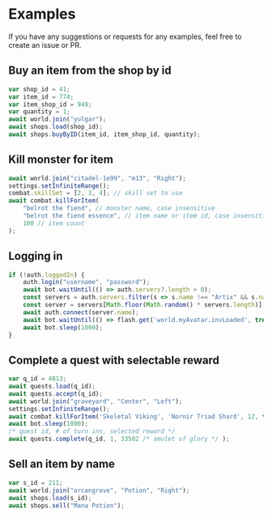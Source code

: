# Examples

If you have any suggestions or requests for any examples, feel free to create an issue or PR.

## Buy an item from the shop by id

```js
var shop_id = 41;
var item_id = 774;
var item_shop_id = 949;
var quantity = 1;
await world.join("yulgar");
await shops.load(shop_id);
await shops.buyByID(item_id, item_shop_id, quantity);
```

## Kill monster for item

```js
await world.join("citadel-1e99", "m13", "Right");
settings.setInfiniteRange();
combat.skillSet = [2, 3, 4]; // skill set to use
await combat.killForItem(
    "belrot the fiend", // monster name, case insensitive
    "belrot the fiend essence", // item name or item id, case insensitive
    100 // item count
);
```

## Logging in

```js
if (!auth.loggedIn) {
    auth.login("username", "password");
    await bot.waitUntil(() => auth.servers?.length > 0);
    const servers = auth.servers.filter(s => s.name !== "Artix" && s.name !== "Sir Ver");
    const server = servers[Math.floor(Math.random() * servers.length)];
    await auth.connect(server.name);
    await bot.waitUntil(() => flash.get('world.myAvatar.invLoaded', true) && flash.call('world.myAvatar.pMC.artLoaded'));
    await bot.sleep(1000);
}
```

## Complete a quest with selectable reward

```js
var q_id = 4813;
await quests.load(q_id);
await quests.accept(q_id);
await world.join("graveyard", "Center", "Left");
settings.setInfiniteRange();
await combat.killForItem('Skeletal Viking', 'Nornir Triad Shard', 12, true);
await bot.sleep(1000);
/* quest id, # of turn ins, selected reward */
await quests.complete(q_id, 1, 33502 /* amulet of glory */ );
```

## Sell an item by name

```js
var s_id = 211;
await world.join("arcangrove", "Potion", "Right");
await shops.load(s_id);
await shops.sell("Mana Potion");
```